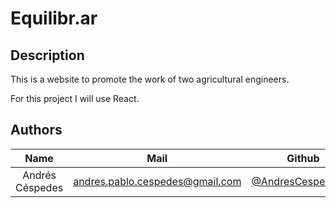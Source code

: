# Equilibr.ar
## Description 
This is a website to promote the work of two agricultural engineers.

For this project I will use React.

## Authors
| Name  | Mail | Github
| :-----: | :-----: | :-----: |
| Andrés Céspedes | andres.pablo.cespedes@gmail.com | [@AndresCespedes23](https://github.com/AndresCespedes23)